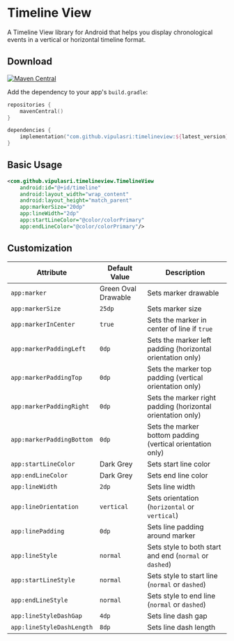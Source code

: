 # Timeline View

A Timeline View library for Android that helps you display chronological events in a vertical or horizontal timeline format.

## Download

[![Maven Central](https://img.shields.io/maven-central/v/com.github.vipulasri/timelineview.svg?label=Maven%20Central)](https://central.sonatype.com/artifact/com.github.vipulasri/timelineview/overview)

Add the dependency to your app's `build.gradle`:

```kotlin
repositories {
    mavenCentral()
}

dependencies {
    implementation("com.github.vipulasri:timelineview:${latest_version}")
}
```

## Basic Usage

``` xml
<com.github.vipulasri.timelineview.TimelineView
    android:id="@+id/timeline"
    android:layout_width="wrap_content"
    android:layout_height="match_parent"
    app:markerSize="20dp"
    app:lineWidth="2dp"
    app:startLineColor="@color/colorPrimary"
    app:endLineColor="@color/colorPrimary"/>
```

## Customization

| Attribute                 | Default Value       | Description                                                 |
|---------------------------|---------------------|-------------------------------------------------------------|
| `app:marker`              | Green Oval Drawable | Sets marker drawable                                        |
| `app:markerSize`          | `25dp`              | Sets marker size                                            |
| `app:markerInCenter`      | `true`              | Sets the marker in center of line if `true`                 |
| `app:markerPaddingLeft`   | `0dp`               | Sets the marker left padding (horizontal orientation only)  |
| `app:markerPaddingTop`    | `0dp`               | Sets the marker top padding (vertical orientation only)     |
| `app:markerPaddingRight`  | `0dp`               | Sets the marker right padding (horizontal orientation only) |
| `app:markerPaddingBottom` | `0dp`               | Sets the marker bottom padding (vertical orientation only)  |
| `app:startLineColor`      | Dark Grey           | Sets start line color                                       |
| `app:endLineColor`        | Dark Grey           | Sets end line color                                         |
| `app:lineWidth`           | `2dp`               | Sets line width                                             |
| `app:lineOrientation`     | `vertical`          | Sets orientation (`horizontal` or `vertical`)               |
| `app:linePadding`         | `0dp`               | Sets line padding around marker                             |
| `app:lineStyle`           | `normal`            | Sets style to both start and end (`normal` or `dashed`)     |
| `app:startLineStyle`      | `normal`            | Sets style to start line (`normal` or `dashed`)             |
| `app:endLineStyle`        | `normal`            | Sets style to end line (`normal` or `dashed`)               |
| `app:lineStyleDashGap`    | `4dp`               | Sets line dash gap                                          |
| `app:lineStyleDashLength` | `8dp`               | Sets line dash length                                       |